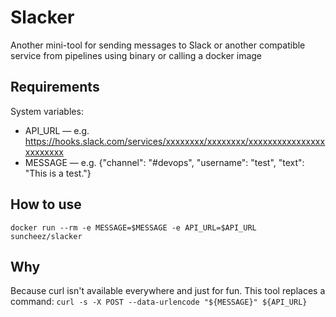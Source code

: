# Slacker

Another mini-tool for sending messages to Slack or another compatible service from pipelines using binary or calling a docker image

## Requirements
System variables:
* API_URL — e.g. https://hooks.slack.com/services/xxxxxxxx/xxxxxxxx/xxxxxxxxxxxxxxxxxxxxxxxx
* MESSAGE — e.g. {"channel": "#devops", "username": "test", "text": "This is a test."}

## How to use

`docker run --rm -e MESSAGE=$MESSAGE -e API_URL=$API_URL suncheez/slacker`

## Why

Because curl isn't available everywhere and just for fun.
This tool replaces a command: `curl -s -X POST --data-urlencode "${MESSAGE}" ${API_URL}`
